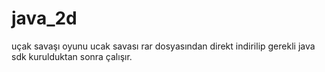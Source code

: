 # java_2d
uçak savaşı oyunu
ucak savası rar dosyasından direkt indirilip gerekli java sdk kurulduktan sonra çalışır.
